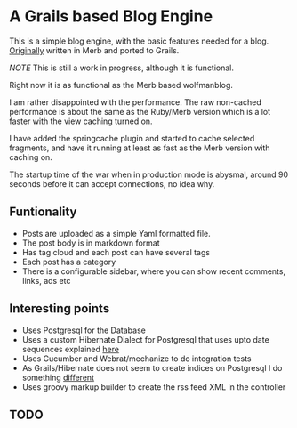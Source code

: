 A Grails based Blog Engine
==========================

This is a simple blog engine, with the basic features needed for a blog.
[Originally](http://github.com/wolfmanjm/wolfmanblog) written in Merb and ported to Grails.

_NOTE_ This is still a work in progress, although it is functional.

Right now it is as functional as the Merb based wolfmanblog.

I am rather disappointed with the performance. The raw non-cached
performance is about the same as the Ruby/Merb version which is a lot
faster with the view caching turned on.

I have added the springcache plugin and started to cache selected
fragments, and have it running at least as fast as the Merb version
with caching on.

The startup time of the war when in production mode is abysmal, around
90 seconds before it can accept connections, no idea why.

Funtionality
------------
* Posts are uploaded as a simple Yaml formatted file.
* The post body is in markdown format
* Has tag cloud and each post can have several tags
* Each post has a category
* There is a configurable sidebar, where you can show recent comments,
links, ads etc

Interesting points
------------------
* Uses Postgresql for the Database
* Uses a custom Hibernate Dialect for Postgresql that uses upto date
  sequences explained
  [here](http://blog.wolfman.com/articles/2009/11/11/using-postgresql-with-grails)
* Uses Cucumber and Webrat/mechanize to do integration tests
* As Grails/Hibernate does not seem to create indices on Postgresql
  I do something [different](http://wiki.github.com/wolfmanjm/wolfmanblog-grails/schema-generation)
* Uses groovy markup builder to create the rss feed XML in the controller  

TODO
----


